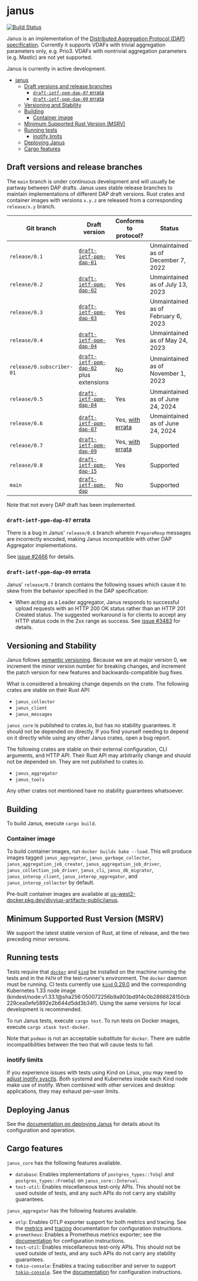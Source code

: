# janus
[![Build Status]][actions]

[Build Status]: https://github.com/divviup/janus/workflows/ci-build/badge.svg
[actions]: https://github.com/divviup/janus/actions?query=branch%3Amain

Janus is an implementation of the [Distributed Aggregation Protocol (DAP)
specification](https://datatracker.ietf.org/doc/draft-ietf-ppm-dap/). Currently
it supports VDAFs with trivial aggregation parameters only, e.g. Prio3. VDAFs
with nontrivial aggregation parameters (e.g. Mastic) are not yet supported.

Janus is currently in active development.

<!--toc:start-->
- [janus](#janus)
  - [Draft versions and release branches](#draft-versions-and-release-branches)
    - [`draft-ietf-ppm-dap-07` errata](#draft-ietf-ppm-dap-07-errata)
    - [`draft-ietf-ppm-dap-09` errata](#draft-ietf-ppm-dap-09-errata)
  - [Versioning and Stability](#versioning-and-stability)
  - [Building](#building)
    - [Container image](#container-image)
  - [Minimum Supported Rust Version (MSRV)](#minimum-supported-rust-version-msrv)
  - [Running tests](#running-tests)
    - [inotify limits](#inotify-limits)
  - [Deploying Janus](#deploying-janus)
  - [Cargo features](#cargo-features)
<!--toc:end-->

## Draft versions and release branches

The `main` branch is under continuous development and will usually be partway
between DAP drafts. Janus uses stable release branches to maintain
implementations of different DAP draft versions. Rust crates and container
images with versions `x.y.z` are released from a corresponding `release/x.y`
branch.

| Git branch | Draft version | Conforms to protocol? | Status |
| ---------- | ------------- | --------------------- | ------ |
| `release/0.1` | [`draft-ietf-ppm-dap-01`][dap-01] | Yes | Unmaintained as of December 7, 2022 |
| `release/0.2` | [`draft-ietf-ppm-dap-02`][dap-02] | Yes | Unmaintained as of July 13, 2023 |
| `release/0.3` | [`draft-ietf-ppm-dap-03`][dap-03] | Yes | Unmaintained as of February 6, 2023 |
| `release/0.4` | [`draft-ietf-ppm-dap-04`][dap-04] | Yes | Unmaintained as of May 24, 2023 |
| `release/0.subscriber-01` | [`draft-ietf-ppm-dap-02`][dap-02] plus extensions | No | Unmaintained as of November 1, 2023 |
| `release/0.5` | [`draft-ietf-ppm-dap-04`][dap-04] | Yes | Unmaintained as of June 24, 2024 |
| `release/0.6` | [`draft-ietf-ppm-dap-07`][dap-07] | Yes, [with errata](#draft-ietf-ppm-dap-07-errata) | Unmaintained as of June 24, 2024 |
| `release/0.7` | [`draft-ietf-ppm-dap-09`][dap-09] | Yes, [with errata](#draft-ietf-ppm-dap-09-errata) | Supported |
| `release/0.8` | [`draft-ietf-ppm-dap-15`][dap-15] | Yes | Supported |
| `main` | [`draft-ietf-ppm-dap`][dap-gh] | No | Supported |

Note that not every DAP draft has been implemented.

[dap-01]: https://datatracker.ietf.org/doc/draft-ietf-ppm-dap/01/
[dap-02]: https://datatracker.ietf.org/doc/draft-ietf-ppm-dap/02/
[dap-03]: https://datatracker.ietf.org/doc/draft-ietf-ppm-dap/03/
[dap-04]: https://datatracker.ietf.org/doc/draft-ietf-ppm-dap/04/
[dap-07]: https://datatracker.ietf.org/doc/draft-ietf-ppm-dap/07/
[dap-09]: https://datatracker.ietf.org/doc/draft-ietf-ppm-dap/09/
[dap-15]: https://datatracker.ietf.org/doc/draft-ietf-ppm-dap/15/
[dap-gh]: https://github.com/ietf-wg-ppm/draft-ietf-ppm-dap

### `draft-ietf-ppm-dap-07` errata

There is a bug in Janus' `release/0.6` branch wherein `PrepareResp` messages are
incorrectly encoded, making Janus incompatible with other DAP Aggregator
implementations.

See [issue #2466](https://github.com/divviup/janus/issues/2466) for details.

### `draft-ietf-ppm-dap-09` errata

Janus' `release/0.7` branch contains the following issues which cause it to skew
from the behavior specified in the DAP specification:

* When acting as a Leader aggregator, Janus responds to successful upload
  requests with an HTTP 200 OK status rather than an HTTP 201 Created status.
  The suggested workaround is for clients to accept any HTTP status code in the
  2xx range as success. See [issue
  #3483](https://github.com/divviup/janus/issues/3483) for details.

## Versioning and Stability

Janus follows [semantic versioning](https://semver.org/). Because we are at
major version 0, we increment the minor version number for breaking changes, and
increment the patch version for new features and backwards-compatible bug fixes.

What is considered a breaking change depends on the crate. The following crates
are stable on their Rust API:
- `janus_collector`
- `janus_client`
- `janus_messages`

`janus_core` is published to crates.io, but has no stability guarantees. It
should not be depended on directly. If you find yourself needing to depend
on it directly while using any other Janus crates, open a bug report.

The following crates are stable on their external configuration, CLI arguments,
and HTTP API. Their Rust API may arbitrarily change and should not be depended
on. They are not published to crates.io.
- `janus_aggregator`
- `janus_tools`

Any other crates not mentioned have no stability guarantees whatsoever.

## Building

To build Janus, execute `cargo build`.

### Container image

To build container images, run `docker buildx bake --load`. This will produce
images tagged `janus_aggregator`, `janus_garbage_collector`,
`janus_aggregation_job_creator`, `janus_aggregation_job_driver`,
`janus_collection_job_driver`, `janus_cli`, `janus_db_migrator`,
`janus_interop_client`, `janus_interop_aggregator`, and
`janus_interop_collector` by default.

Pre-built container images are available at
[us-west2-docker.pkg.dev/divviup-artifacts-public/janus](https://us-west2-docker.pkg.dev/divviup-artifacts-public/janus).

## Minimum Supported Rust Version (MSRV)

We support the latest stable version of Rust, at time of release, and the two
preceding minor versions.

## Running tests

Tests require that [`docker`](https://www.docker.com) and
[`kind`](https://kind.sigs.k8s.io) be installed on the machine running the tests
and in the `PATH` of the test-runner's environment. The `docker` daemon must be
running. CI tests currently use [`kind` 0.29.0][kind-release] and the
corresponding Kubernetes 1.33 node image
(kindest/node:v1.33.1@sha256:050072256b9a903bd914c0b2866828150cb229cea0efe5892e2b644d5dd3b34f).
Using the same versions for local development is recommended.

To run Janus tests, execute `cargo test`. To run tests on Docker images, execute
`cargo xtask test-docker`.

[kind-release]: https://github.com/kubernetes-sigs/kind/releases/tag/v0.29.0

Note that `podman` is not an acceptable substitute for `docker`. There are
subtle incompatibilities between the two that will cause tests to fail.

### inotify limits

If you experience issues with tests using Kind on Linux, you may need to [adjust
inotify sysctls][inotify]. Both systemd and Kubernetes inside each Kind node
make use of inotify. When combined with other services and desktop applications,
they may exhaust per-user limits.

[inotify]: https://kind.sigs.k8s.io/docs/user/known-issues/#pod-errors-due-to-too-many-open-files

## Deploying Janus

See the [documentation on deploying Janus](docs/DEPLOYING.md) for details about
its configuration and operation.

## Cargo features

`janus_core` has the following features available.

* `database`: Enables implementations of `postgres_types::ToSql` and
  `postgres_types::FromSql` on `janus_core::Interval`.
* `test-util`: Enables miscellaneous test-only APIs. This should not be used
  outside of tests, and any such APIs do not carry any stability guarantees.

`janus_aggregator` has the following features available.

* `otlp`: Enables OTLP exporter support for both metrics and tracing. See the
  [metrics](docs/CONFIGURING_METRICS.md) and
  [tracing](docs/CONFIGURING_TRACING.md) documentation for configuration
  instructions.
* `prometheus`: Enables a Prometheus metrics exporter; see the
  [documentation](docs/CONFIGURING_METRICS.md) for configuration instructions.
* `test-util`: Enables miscellaneous test-only APIs. This should not be used
  outside of tests, and any such APIs do not carry any stability guarantees.
* `tokio-console`: Enables a tracing subscriber and server to support
  [`tokio-console`](https://github.com/tokio-rs/console). See the
  [documentation](docs/CONFIGURING_TOKIO_CONSOLE.md) for configuration
  instructions.
